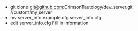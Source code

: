 * git clone git@github.com:CrimsonTautology/dev_server.git <srcds>/<modname>/custom/my_server
* mv server_info.example.cfg server_info.cfg
* edit server_info.cfg  Fill in information

